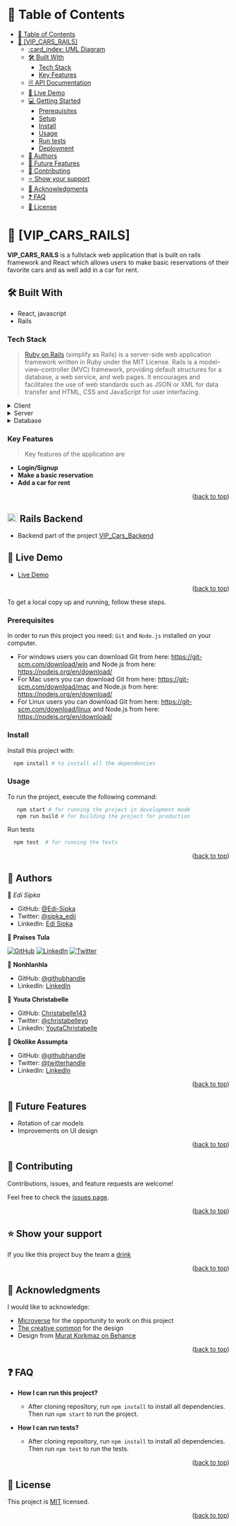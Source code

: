 <a name="readme-top"></a>

<div align="center">

  <br/>

</div>


# 📗 Table of Contents

- [📗 Table of Contents](#-table-of-contents)
- [📖 \[VIP\_CARS\_RAILS\] ](#-vip_cars_rails-)
  - [:card\_index: UML Diagram ](#card_index-uml-diagram-)
  - [🛠 Built With ](#-built-with-)
    - [Tech Stack ](#tech-stack-)
    - [Key Features ](#key-features-)
  - [🗎 API Documentation](#api-docs)
  - [🚀 Live Demo ](#-live-demo-)
  - [💻 Getting Started ](#-getting-started-)
    - [Prerequisites](#prerequisites)
    - [Setup](#setup)
    - [Install](#install)
    - [Usage](#usage)
    - [Run tests](#run-tests)
    - [Deployment](#deployment)
  - [👥 Authors ](#-authors-)
  - [🔭 Future Features ](#-future-features-)
  - [🤝 Contributing ](#-contributing-)
  - [⭐️ Show your support ](#️-show-your-support-)
  - [🙏 Acknowledgments ](#-acknowledgments-)
  - [❓ FAQ ](#-faq-)
  - [📝 License ](#-license-)


# 📖 [VIP_CARS_RAILS] <a name="about-project"></a>

**VIP_CARS_RAILS** is a fullstack web application that is built on rails framework and React which allows users to make basic reservations of their favorite cars and as well add in a car for rent.

## 🛠 Built With <a name="built-with">
- React, javascript
- Rails

### Tech Stack <a name="tech-stack"></a>

> [Ruby on Rails](https://guides.rubyonrails.org/) (simplify as Rails) is a server-side web application framework written in Ruby under the MIT License. Rails is a model–view–controller (MVC) framework, providing default structures for a database, a web service, and web pages. It encourages and facilitates the use of web standards such as JSON or XML for data transfer and HTML, CSS and JavaScript for user interfacing.

<details>
  <summary>Client</summary>
  <ul>
    <li><a href="https://www.ruby-lang.org/en/">REACT</a></li>
  </ul>
</details>

<details>
  <summary>Server</summary>
  <ul>
    <li><a href="https://guides.rubyonrails.org/">Ruby on Rails</a></li>
  </ul>
</details>

<details>
<summary>Database</summary>
  <ul>
    <li><a href="https://www.postgresql.org/">PostgreSQL</a></li>
  </ul>
</details>


### Key Features <a name="key-features"></a>

> Key features of the application are

- **Login/Signup**
- **Make a basic reservation**
- **Add a car for rent**

<p align="right">(<a href="#readme-top">back to top</a>)</p>



<!-- Rails Backend -->
## <img src="https://uxwing.com/wp-content/themes/uxwing/download/brands-and-social-media/ruby-on-rails-icon.png" width="23" height="20"/> Rails Backend <a name="rails-backend"></a>
- Backend part of the project [VIP_Cars_Backend](https://github.com/edi-sipka/Vip_Cars_Rails)


## 🚀 Live Demo <a name="live-demo"></a>

- [Live Demo](https://vip-cars-rental.netlify.app/)

<p align="right">(<a href="#readme-top">back to top</a>)</p>


To get a local copy up and running, follow these steps.
### Prerequisites

In order to run this project you need:
`Git` and `Node.js` installed on your computer.

- For windows users you can download Git from here: https://git-scm.com/download/win and Node.js from here: https://nodejs.org/en/download/
- For Mac users you can download Git from here: https://git-scm.com/download/mac and Node.js from here: https://nodejs.org/en/download/
- For Linux users you can download Git from here: https://git-scm.com/download/linux and Node.js from here: https://nodejs.org/en/download/


### Install

Install this project with:

```sh
  npm install # to install all the dependencies
```

### Usage

To run the project, execute the following command:

```sh
   npm start # for running the project in development mode
   npm run build # for building the project for production
```

Run tests
```sh
  npm test  # for running the tests
```

<p align="right">(<a href="#readme-top">back to top</a>)</p>


## 👥 Authors <a name="authors"></a>

👤 _Edi Sipka_

- GitHub: [@Edi-Sipka](https://github.com/edi-sipka)
- Twitter: [@sipka_edii](https://twitter.com/sipka_edii)
- LinkedIn: [Edi Sipka](https://www.linkedin.com/in/edi-%C5%A1ipka-5b681b202/)


👤 **Praises Tula**

[![GitHub](https://img.shields.io/badge/github-%23121011.svg?style=for-the-badge&logo=github&logoColor=white)](https://github.com/PraisesPJMT/)
[![LinkedIn](https://img.shields.io/badge/linkedin-%230077B5.svg?style=for-the-badge&logo=linkedin&logoColor=white)](https://www.linkedin.com/in/praises-tula/)
[![Twitter](https://img.shields.io/badge/Twitter-%231DA1F2.svg?style=for-the-badge&logo=Twitter&logoColor=white)](https://twitter.com/PraisesPJMT/)

👤 **Nonhlanhla**

- GitHub: [@githubhandle](https://github.com/29td)
- LinkedIn: [LinkedIn](https://www.linkedin.com/in/nonhlanhla-mndebele-ab7448226/)


👤 **Youta Christabelle**

- GitHub: [Christabelle143](https://github.com/Christabelle143)
- Twitter: [@christabelleyo](https://twitter.com/christabelleyo)
- LinkedIn: [YoutaChristabelle](https://linkedin.com/in/YoutaChristabelle)

👤 **Okolike Assumpta**

- GitHub: [@githubhandle](https://github.com/summyalena)
- Twitter: [@twitterhandle](https://twitter.com/AOkolike)
- LinkedIn: [LinkedIn](https://www.linkedin.com/in/okolike-assumpta)

<p align="right">(<a href="#readme-top">back to top</a>)</p>


## 🔭 Future Features <a name="future-features"></a>

- Rotation of car models
- Improvements on UI design

<p align="right">(<a href="#readme-top">back to top</a>)</p>


## 🤝 Contributing <a name="contributing"></a>

Contributions, issues, and feature requests are welcome!

Feel free to check the [issues page](https://github.com/edi-sipka/Vip_Cars_Rails/issues).

<p align="right">(<a href="#readme-top">back to top</a>)</p>



## ⭐️ Show your support <a name="support"></a>

If you like this project buy the team a [drink](.../.../)

<p align="right">(<a href="#readme-top">back to top</a>)</p>



## 🙏 Acknowledgments <a name="acknowledgements"></a>

I would like to acknowledge:

- [Microverse](https://www.microverse.org/) for the opportunity to work on this project
- [The creative common](https://www.behance.net/gallery/19759151/Snapscan-iOs-design-and-branding?tracking_source=) for the design
- Design from [Murat Korkmaz on Behance](https://www.behance.net/gallery/26425031/Vespa-Responsive-Redesign)


<p align="right">(<a href="#readme-top">back to top</a>)</p>



## ❓ FAQ <a name="faq"></a>

- **How I can run this project?**

  - After cloning repository, run `npm install` to install all dependencies. Then run `npm start` to run the project.

- **How I can run tests?**

  - After cloning repository, run `npm install` to install all dependencies. Then run `npm test` to run the tests.

<p align="right">(<a href="#readme-top">back to top</a>)</p>

<!-- LICENSE -->

## 📝 License <a name="license"></a>

This project is [MIT](./LICENSE) licensed.


<p align="right">(<a href="#readme-top">back to top</a>)</p>